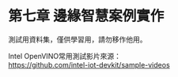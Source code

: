 #  第七章 邊緣智慧案例實作

測試用資料集，僅供學習用，請勿移作他用。  

Intel OpenVINO常用測試影片來源：  
https://github.com/intel-iot-devkit/sample-videos
